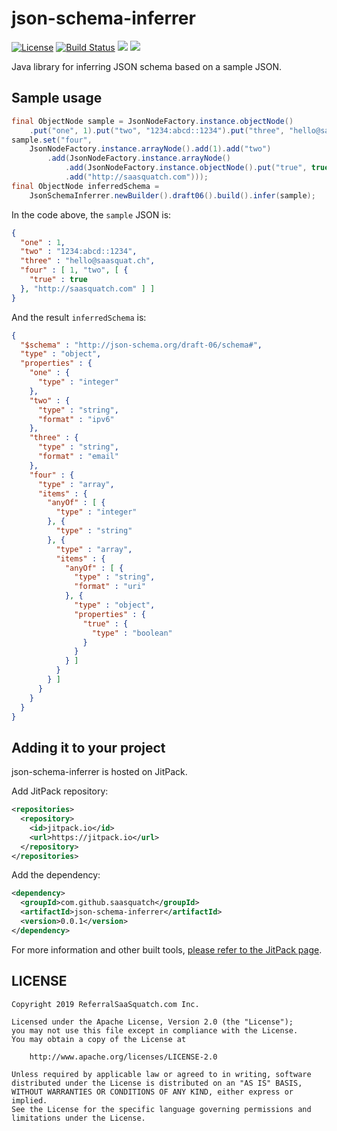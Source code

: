 # json-schema-inferrer

[![License](https://img.shields.io/badge/License-Apache%202.0-blue.svg)](https://opensource.org/licenses/Apache-2.0)
[![Build Status](https://travis-ci.org/saasquatch/json-schema-inferrer.svg?branch=master)](https://travis-ci.org/saasquatch/json-schema-inferrer)
[![](https://jitci.com/gh/saasquatch/json-schema-inferrer/svg)](https://jitci.com/gh/saasquatch/json-schema-inferrer)
[![](https://jitpack.io/v/saasquatch/json-schema-inferrer.svg)](https://jitpack.io/#saasquatch/json-schema-inferrer)

Java library for inferring JSON schema based on a sample JSON.

## Sample usage

```java
final ObjectNode sample = JsonNodeFactory.instance.objectNode()
    .put("one", 1).put("two", "1234:abcd::1234").put("three", "hello@saasquat.ch");
sample.set("four",
    JsonNodeFactory.instance.arrayNode().add(1).add("two")
        .add(JsonNodeFactory.instance.arrayNode()
            .add(JsonNodeFactory.instance.objectNode().put("true", true))
            .add("http://saasquatch.com")));
final ObjectNode inferredSchema =
    JsonSchemaInferrer.newBuilder().draft06().build().infer(sample);
```

In the code above, the `sample` JSON is:

```json
{
  "one" : 1,
  "two" : "1234:abcd::1234",
  "three" : "hello@saasquat.ch",
  "four" : [ 1, "two", [ {
    "true" : true
  }, "http://saasquatch.com" ] ]
}
```

And the result `inferredSchema` is:

```json
{
  "$schema" : "http://json-schema.org/draft-06/schema#",
  "type" : "object",
  "properties" : {
    "one" : {
      "type" : "integer"
    },
    "two" : {
      "type" : "string",
      "format" : "ipv6"
    },
    "three" : {
      "type" : "string",
      "format" : "email"
    },
    "four" : {
      "type" : "array",
      "items" : {
        "anyOf" : [ {
          "type" : "integer"
        }, {
          "type" : "string"
        }, {
          "type" : "array",
          "items" : {
            "anyOf" : [ {
              "type" : "string",
              "format" : "uri"
            }, {
              "type" : "object",
              "properties" : {
                "true" : {
                  "type" : "boolean"
                }
              }
            } ]
          }
        } ]
      }
    }
  }
}
```

## Adding it to your project

json-schema-inferrer is hosted on JitPack.

Add JitPack repository:

```xml
<repositories>
  <repository>
    <id>jitpack.io</id>
    <url>https://jitpack.io</url>
  </repository>
</repositories>
```

Add the dependency:

```xml
<dependency>
  <groupId>com.github.saasquatch</groupId>
  <artifactId>json-schema-inferrer</artifactId>
  <version>0.0.1</version>
</dependency>
```

For more information and other built tools, [please refer to the JitPack page](https://jitpack.io/#saasquatch/json-schema-inferrer).

## LICENSE

```
Copyright 2019 ReferralSaaSquatch.com Inc.

Licensed under the Apache License, Version 2.0 (the "License");
you may not use this file except in compliance with the License.
You may obtain a copy of the License at

    http://www.apache.org/licenses/LICENSE-2.0

Unless required by applicable law or agreed to in writing, software
distributed under the License is distributed on an "AS IS" BASIS,
WITHOUT WARRANTIES OR CONDITIONS OF ANY KIND, either express or implied.
See the License for the specific language governing permissions and
limitations under the License.
```
